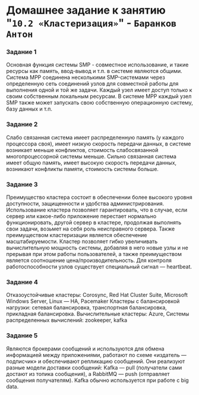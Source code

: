 # Домашнее задание к занятию "`10.2 «Кластеризация»`" - `Баранков Антон`

### Задание 1

Основная функция системы SMP - совместное использование, и такие ресурсы как память, ввод-вывод и т.п. в системе являются общими.
Система MPP соединена несколькими SMP-системами через определенную сеть соединений узлов для совместной работы для выполнения одной и той же задачи. Каждый узел имеет доступ только к своим собственным локальным ресурсам. В системе MPP каждый узел SMP также может запускать свою собственную операционную систему, базу данных и т.п.

### Задание 2

Слабо связанная система имеет распределенную память (у каждого процессора своя), имеет низкую скорость передачи данных, в системе возникает меньше конфликтов, стоимость слабосвязанной многопроцессорной системы меньше.
Сильно связанная система имеет общую память, имеет высокую скорость передачи данных, возникают конфликты памяти, стоимость системы больше.

### Задание 3

Преимущество кластера состоит в обеспечении более высокого уровня доступности, защищенности и удобства администрирования. Использование кластера позволяет гарантировать, что в случае, если сервер или какое-либо приложение перестает нормально функционировать, другой сервер в кластере, продолжая выполнять свои задачи, возьмет на себя роль неисправного сервера.
Также преимуществом кластеризации является обеспечение масштабируемости. Кластер позволяет гибко увеличивать вычислительную мощность системы, добавляя в него новые узлы и не прерывая при этом работы пользователей, а также преимуществом является соотношение цена/производительность.
Для контроля работоспособности узлов существует специальный сигнал — heartbeat.

### Задание 4

Отказоустойчивые кластеры: Corosync, Red Hat Cluster Suite, Microsoft Windows Server, Linux — HA, Pacemaker
Кластеры с балансировкой нагрузки: сетевая балансировка, транспортная балансировка, прикладная балансировка.
Вычислительные кластеры: Azure, 
Системы распределенных вычислений: zookeeper, kafka

### Задание 5

Являются брокерами сообщений и используются для обмена информацией между приложениями, работают по схеме «издатель — подписчик» и обеспечивают репликацию сообщений. Они реализуют разные модели доставки сообщений: Kafka — pull (получатели сами достают из топика сообщения), а RabbitMQ — push (отправляет сообщения получателям). Kafka обычно используется при работе с big data.

